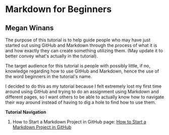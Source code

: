 # Markdown for Beginners

## Megan Winans

The purpose of this tutorial is to help guide people who may have just started out using GitHub and Markdown through the process of what it
is and how exactly they can create something utilizing them. (May update it to better convey what's actually in the tutorial).

The target audience for this tutorial is people with possibly little, if no, knowledge regarding how to use GitHub and Markdown, hence the
use of the word beginners in the tutorial's name.

I decided to do this as my tutorial because I felt extremely lost my first time around using GitHub and trying to do an assignment using
Markdown and different pages, so I want others to be able to actually know how to navigate their way around instead of having to dig a hole 
to find how to use them.

**Tutorial Navigation**

1. How to Start a Markdown Project in GitHub page: [How to Start a Markdown Project in GitHub](https://github.com/rlwx3k/Digital-Concept-Tutorial/blob/main/howtostartamarkdownproject.md)
